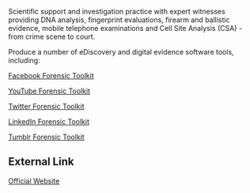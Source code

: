 Scientific support and investigation practice with expert witnesses
providing DNA analysis, fingerprint evaluations, firearm and ballistic
evidence, mobile telephone examinations and Cell Site Analysis (CSA) -
from crime scene to court.

Produce a number of eDiscovery and digital evidence software tools,
including:

[Facebook Forensic Toolkit](http://www.facebookforensics.com/)

[YouTube Forensic Toolkit](http://www.youtubeforensics.com/)

[Twitter Forensic Toolkit](http://www.twitterforensics.com/)

[LinkedIn Forensic Toolkit](http://www.linkedinforensics.com/)

[Tumblr Forensic Toolkit](http://www.tumblrforensics.com/)

## External Link

[Official Website](http://www.afentis.com/)